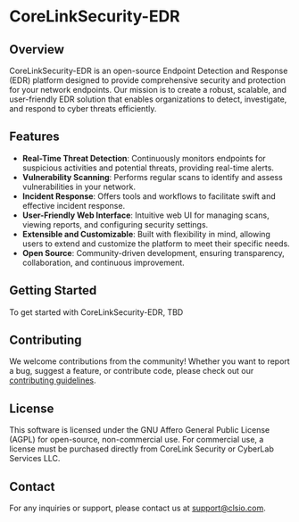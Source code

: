 # CoreLinkSecurity-EDR

## Overview

CoreLinkSecurity-EDR is an open-source Endpoint Detection and Response (EDR) platform designed to provide comprehensive security and protection for your network endpoints. Our mission is to create a robust, scalable, and user-friendly EDR solution that enables organizations to detect, investigate, and respond to cyber threats efficiently.

## Features

- **Real-Time Threat Detection**: Continuously monitors endpoints for suspicious activities and potential threats, providing real-time alerts.
- **Vulnerability Scanning**: Performs regular scans to identify and assess vulnerabilities in your network.
- **Incident Response**: Offers tools and workflows to facilitate swift and effective incident response.
- **User-Friendly Web Interface**: Intuitive web UI for managing scans, viewing reports, and configuring security settings.
- **Extensible and Customizable**: Built with flexibility in mind, allowing users to extend and customize the platform to meet their specific needs.
- **Open Source**: Community-driven development, ensuring transparency, collaboration, and continuous improvement.

## Getting Started

To get started with CoreLinkSecurity-EDR, TBD

## Contributing

We welcome contributions from the community! Whether you want to report a bug, suggest a feature, or contribute code, please check out our [contributing guidelines](./CONTRIBUTING.md).

## License

This software is licensed under the GNU Affero General Public License (AGPL) for open-source, non-commercial use. For commercial use, a license must be purchased directly from CoreLink Security or CyberLab Services LLC.

## Contact

For any inquiries or support, please contact us at support@clsio.com.
